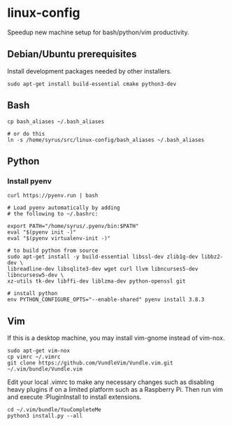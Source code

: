 # linux-config
Speedup new machine setup for bash/python/vim productivity.

## Debian/Ubuntu prerequisites
Install development packages needed by other installers.

```
sudo apt-get install build-essential cmake python3-dev
```

## Bash

```
cp bash_aliases ~/.bash_aliases

# or do this
ln -s /home/syrus/src/linux-config/bash_aliases ~/.bash_aliases
```

## Python

### Install pyenv

```
curl https://pyenv.run | bash

# Load pyenv automatically by adding
# the following to ~/.bashrc:

export PATH="/home/syrus/.pyenv/bin:$PATH"
eval "$(pyenv init -)"
eval "$(pyenv virtualenv-init -)"

# to build python from source
sudo apt-get install -y build-essential libssl-dev zlib1g-dev libbz2-dev \
libreadline-dev libsqlite3-dev wget curl llvm libncurses5-dev libncursesw5-dev \
xz-utils tk-dev libffi-dev liblzma-dev python-openssl git

# install python
env PYTHON_CONFIGURE_OPTS="--enable-shared" pyenv install 3.8.3
```

## Vim
If this is a desktop machine, you may install vim-gnome instead of vim-nox.

```
sudo apt-get vim-nox
cp vimrc ~/.vimrc
git clone https://github.com/VundleVim/Vundle.vim.git ~/.vim/bundle/Vundle.vim
```

Edit your local .vimrc to make any necessary changes such as disabling heavy plugins if on a limited platform such as a Raspberry Pi. Then run vim and execute :PluginInstall to install extensions.

```
cd ~/.vim/bundle/YouCompleteMe
python3 install.py --all
```
